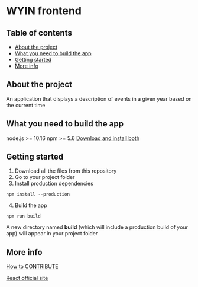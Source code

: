 # WYIN frontend

## Table of contents

- [About the project]
- [What you need to build the app]
- [Getting started]
- [More info]

## About the project

An application that displays a description of events in a given year based on the current time

## What you need to build the app

node.js >= 10.16
npm >= 5.6
[Download and install both](https://nodejs.org/)

## Getting started

1. Download all the files from this repository
2. Go to your project folder
3. Install production dependencies

```
npm install --production
```

4. Build the app

```
npm run build
```

A new directory named **build** (which will include a production build of your app) will appear in your project folder

## More info

[How to CONTRIBUTE](./CONTRIBUTING.md)

[React official site](https://reactjs.org/docs/getting-started.html)

[about the project]: #about-the-project
[what you need to build the app]: #what-you-need-to-build-the-app
[getting started]: #getting-started
[more info]: #more-info
